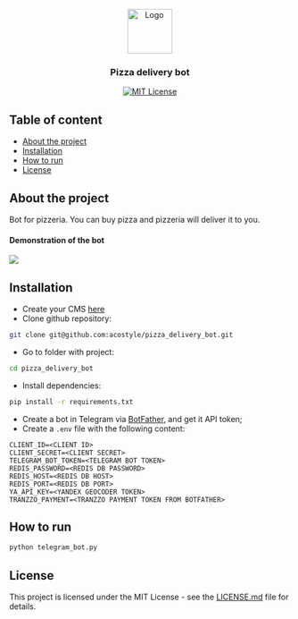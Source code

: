 <p align="center">
  <a href="https://github.com/acostyle/fish_shop_bot">
    <img src="http://www.vectorico.com/download/social_media/Telegram-Icon.png" alt="Logo" width="80" height="80">
  </a>
</p>

<h3 align="center">Pizza delivery bot</h3>

<p align="center">
  <a href="https://github.com/acostyle/fish_shop_bot/blob/main/LICENSE"><img src="https://img.shields.io/github/license/acostyle/fish_shop_bot?style=for-the-badge" alt="MIT License"></a>
</p>

## Table of content

- [About the project](#about-the-project)
- [Installation](#installation)
- [How to run](#how-to-run)
- [License](#license)


## About the project

Bot for pizzeria. You can buy pizza and pizzeria will deliver it to you.

#### Demonstration of the bot

![](https://media.giphy.com/media/vLtbRSm63yKwtSvbVV/giphy.gif)

## Installation

* Create your CMS [here](https://www.elasticpath.com)
* Clone github repository:
```bash
git clone git@github.com:acostyle/pizza_delivery_bot.git
```
* Go to folder with project:
```bash
cd pizza_delivery_bot
```
* Install dependencies:
```bash
pip install -r requirements.txt
```
* Create a bot in Telegram via [BotFather](https://t.me/BotFather), and get it API token;
* Create a `.env` file with the following content:
```.env
CLIENT_ID=<CLIENT ID>
CLIENT_SECRET=<CLIENT SECRET>
TELEGRAM_BOT_TOKEN=<TELEGRAM BOT TOKEN>
REDIS_PASSWORD=<REDIS DB PASSWORD>
REDIS_HOST=<REDIS DB HOST>
REDIS_PORT=<REDIS DB PORT>
YA_API_KEY=<YANDEX GEOCODER TOKEN>
TRANZZO_PAYMENT=<TRANZZO PAYMENT TOKEN FROM BOTFATHER>
```

## How to run

```bash
python telegram_bot.py
```

## License

This project is licensed under the MIT License - see the [LICENSE.md](https://github.com/acostyle/pizza_delivery_bot/blob/main/LICENSE) file for details.
